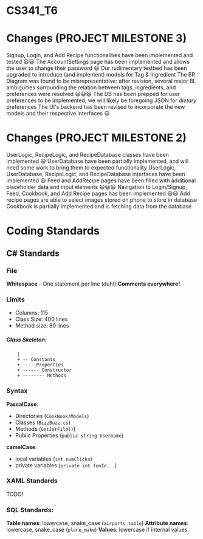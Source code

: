 ﻿# CS341_T6

# Changes (PROJECT MILESTONE 3)
Signup, Login, and Add Recipe functionalities have been implemented and tested 😃😃
The AccountSettings page has been implemented and allows the user to change their password 😃
Our rudimentary testbed has been upgraded to introduce (and implement) models for Tag & Ingredient
The ER Diagram was found to be misrepresentative: after revision, several major BL ambiguities surrounding
	the relation between tags, ingredients, and preferences were resolved 😃😃😃
The DB has been prepped for user preferences to be implemented, we will likely be foregoing JSON for *dietary* preferences 
The UI's backend has been revised to incorporate the new models and their respective interfaces 😃

# Changes (PROJECT MILESTONE 2)
UserLogic, RecipeLogic, and RecipeDatabase classes have been implemented 😃
UserDatabase have been partially implemented, and will need some work to bring them to expected functionality 
UserLogic, UserDatabase, RecipeLogic, and RecipeDatabase interfaces have been implemented 😃
Feed and AddRecipe pages have been filled with additional placeholder data and input elements 😃😃😃
Navigation to Login/Signup, Feed, Cookbook, and Add Recipe pages has been implemented 😃😃
Add recipe pages are able to select images stored on phone to store in database
Cookbook is partially implemented and is fetching data from the database

# Coding Standards

## C# Standards
### File
**Whitespace** - One statement per line (duh!)
**Comments everywhere!**
### Limits
- Columns: 115
- Class Size: 400 lines
- Method size: 80 lines
##### Class Skeleton:
  ```FooClass
	  |
	  + -- Constants
	  + ---- Properties 
	  + ------ Constructor
	  + -------- Methods
  ```

### Syntax
**PascalCase**:
- Directories (`CookNook/Models`)
- Classes (`BizzBuzz.cs`)
- Methods (`GetJarFile()`)
- Public Properties (`public string Username`)

**camelCase**:
- local variables (`int numClicks`)
- private variables (`private int fooId...`)

### XAML Standards
TODO!

### SQL Standards:
**Table names**: lowercase, snake_case (`airports_table`)
**Attribute names**: lowercase, snake_case (`plane_make`)
**Values**: lowercase if internal values 


